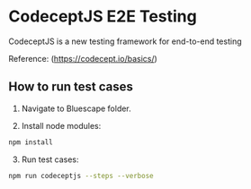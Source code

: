 # CodeceptJS E2E Testing

CodeceptJS is a new testing framework for end-to-end testing 

Reference: (https://codecept.io/basics/)


## How to run test cases

1. Navigate to Bluescape folder.

2. Install node modules:

```sh
npm install
```

3. Run test cases:

```sh
npm run codeceptjs --steps --verbose
```
